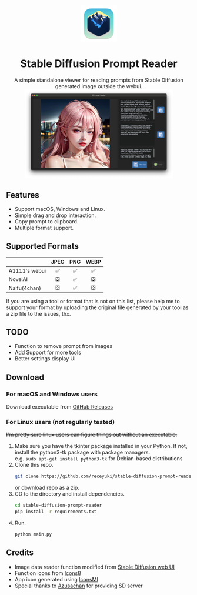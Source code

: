 <div align="center">
<img src="/resources/icon.png" width=20% height=20%>
<h1>Stable Diffusion Prompt Reader</h1>
A simple standalone viewer for reading prompts from Stable Diffusion generated image outside the webui.
<br>
<img src="/images/screenshot.png" width=80% height=80%>
</div>

## Features
- Support macOS, Windows and Linux.
- Simple drag and drop interaction.
- Copy prompt to clipboard.
- Multiple format support.

## Supported Formats
|               | JPEG | PNG | WEBP |
|---------------|:----:|:---:|:----:|
| A1111's webui |  ✅   |  ✅  |  ✅   |
| NovelAI       |  ❎   |  ✅  |  ❎   |
| Naifu(4chan)  |  ❎   |  ✅  |  ❎   |
If you are using a tool or format that is not on this list, please help me to support your format 
by uploading the original file generated by your tool as a zip file to the issues, thx.

## TODO
- Function to remove prompt from images
- Add Support for more tools
- Better settings display UI

## Download
### For macOS and Windows users
Download executable from [GitHub Releases](https://github.com/receyuki/stable-diffusion-prompt-reader/releases/latest)
### For Linux users (not regularly tested)
~~I'm pretty sure linux users can figure things out without an executable.~~
1. Make sure you have the tkinter package installed in your Python.
If not, install the python3-tk package with package managers.  
e.g. `sudo apt-get install python3-tk` for Debian-based distributions
2. Clone this repo.
    ```bash
    git clone https://github.com/receyuki/stable-diffusion-prompt-reader.git
    ```
   or download repo as a zip.
3. CD to the directory and install dependencies.
    ```bash
    cd stable-diffusion-prompt-reader  
    pip install -r requirements.txt
    ```
4. Run.
    ```bash
   python main.py
   ```

## Credits
- Image data reader function modified from [Stable Diffusion web UI](https://github.com/AUTOMATIC1111/stable-diffusion-webui/)
- Function icons from [Icons8](https://icons8.com/)
- App icon generated using [IconsMI](https://huggingface.co/jvkape/IconsMI-AppIconsModelforSD)
- Special thanks to [Azusachan](https://github.com/Azusachan) for providing SD server
